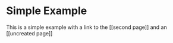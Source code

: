 # Simple Example

This is a simple example with a link to the [[second page]] and an [[uncreated page]]